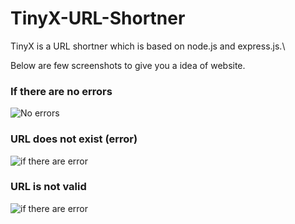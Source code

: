 # TinyX-URL-Shortner
TinyX is a URL shortner which is based on node.js and express.js.\

Below are few screenshots to give you a idea of website.
### If there are no errors

![No errors](https://github.com/Adarshkumarmaheshwari/TinyX-URL-shortner/blob/master/public/s_green.JPG)
### URL does not exist (error)
![if there are error](https://raw.githubusercontent.com/Adarshkumarmaheshwari/TinyX-URL-shortner/master/public/red_ss_url.JPG)

### URL is not valid
![if there are error](https://raw.githubusercontent.com/Adarshkumarmaheshwari/TinyX-URL-shortner/master/public/red_ss.JPG)
